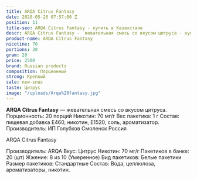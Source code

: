 ```yaml
---
title: ARQA Citrus Fantasy
date: 2020-05-26 07:57:00 Z
position: 11
title-seo: ARQA Citrus Fantasy - купить в Казахстане
descr: ARQA Citrus Fantasy -  жевательная смесь со вкусом цитруса - купить в Казахстане
product-name: ARQA Citrus Fantasy
nicotine: 70
portions: 20
gram: 20
price: 2500
brand: Russian products
composition: Порционный
strong: Крепкий
sale: new-snus
taste: Цитрус
image: "/uploads/Arqa%20fantasy.jpg"
---
```


**ARQA Citrus Fantasy** — жевательная смесь со вкусом цитруса. Порционность: 20 порций Никотин: 70 мг/г Вес пакетика: 1 г 
Состав: пищевая добавка E460, никотин, E1520, соль, ароматизатор. Производитель: ИП Голубков Смоленск Россия

ARQA Citrus Fantasy

Производитель: ARQA
Вкус: Цитрус
Никотин: 70 мг/г
Пакетиков в банке: 20 (шт)
Жжение: 8 из 10 (Умеренное)
Вид пакетиков: Белые пакетики
Размер пакетиков: Стандартные
Состав: Вода, целлюлоза, ароматизаторы, никотин.